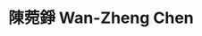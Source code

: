 ---
chinese_name: 陳菀錚
english_name: Wan-Zheng Chen
title: 陳菀錚 Wan-Zheng Chen
id: chenwanzheng
collection: members
position: Part-time Research Assistant
type: part-time research assistant
department: 經濟學系碩士班二年級
# image_path: https://source.unsplash.com/collection/139386/600x600?a=.png
photo: pt_ra/chenwanzheng.jpeg
# blurb: 123
---